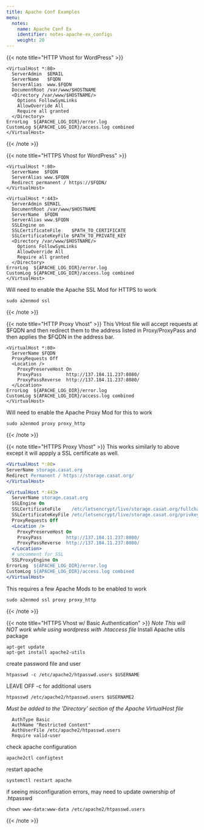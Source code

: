 ```yaml
---
title: Apache Conf Examples
menu:
  notes:
    name: Apache Conf Ex
    identifier: notes-apache-ex_configs
    weight: 20
---
```


{{< note title="HTTP Vhost for WordPress" >}}
```
<VirtualHost *:80>
  ServerAdmin  $EMAIL
  ServerName   $FQDN
  ServerAlias  www.$FQDN
  DocumentRoot /var/www/$HOSTNAME
  <Directory /var/www/$HOSTNAME/>
    Options FollowSymLinks
    AllowOverride All
    Require all granted
  </Directory>
ErrorLog  ${APACHE_LOG_DIR}/error.log
CustomLog ${APACHE_LOG_DIR}/access.log combined
</VirtualHost>
```
{{< /note >}}


{{< note title="HTTPS Vhost for WordPress" >}}
```
<VirtualHost *:80>
  ServerName  $FQDN
  ServerAlias www.$FQDN
  Redirect permanent / https://$FQDN/
</VirtualHost>

<VirtualHost *:443>
  ServerAdmin $EMAIL
  DocumentRoot /var/www/$HOSTNAME
  ServerName  $FQDN
  ServerAlias www.$FQDN
  SSLEngine on
  SSLCertificateFile    $PATH_TO_CERTIFICATE
  SSLCertificateKeyFile $PATH_TO_PRIVATE_KEY
  <Directory /var/www/$HOSTNAME/>
    Options FollowSymLinks
    AllowOverride All
    Require all granted
  </Directory>
ErrorLog  ${APACHE_LOG_DIR}/error.log
CustomLog ${APACHE_LOG_DIR}/access.log combined
</VirtualHost>
```
Will need to enable the Apache SSL Mod for HTTPS to work
```
sudo a2enmod ssl
```
{{< /note >}}


{{< note title="HTTP Proxy Vhost" >}}
This VHost file will accept requests at $FQDN and then redirect them to the address listed in Proxy/ProxyPass and then applies the $FQDN in the address bar.
```
<VirtualHost *:80>
  ServerName $FQDN
  ProxyRequests Off
  <Location />
    ProxyPreserveHost On
    ProxyPass         http://137.184.11.237:8080/
    ProxyPassReverse  http://137.184.11.237:8080/
  </Location>
ErrorLog  ${APACHE_LOG_DIR}/error.log
CustomLog ${APACHE_LOG_DIR}/access.log combined
</VirtualHost>
```
Will need to enable the Apache Proxy Mod for this to work
```
sudo a2enmod proxy proxy_http
```
{{< /note >}}


{{< note title="HTTPS Proxy Vhost" >}}
This works similarly to above except it will appply a SSL certificate as well.
```Apache
<VirtualHost *:80>
ServerName storage.casat.org
Redirect Permanent / https://storage.casat.org/
</VirtualHost>

<VirtualHost *:443>
  ServerName storage.casat.org
  SSLEngine On
  SSLCertificateFile    /etc/letsencrypt/live/storage.casat.org/fullchain.pem
  SSLCertificateKeyFile /etc/letsencrypt/live/storage.casat.org/privkey.pem
  ProxyRequests Off
  <Location />
    ProxyPreserveHost On
    ProxyPass         http://137.184.11.237:8080/
    ProxyPassReverse  http://137.184.11.237:8080/
  </Location>
  # uncomment for SSL
  SSLProxyEngine On  
ErrorLog  ${APACHE_LOG_DIR}/error.log
CustomLog ${APACHE_LOG_DIR}/access.log combined
</VirtualHost>
```
This requires a few Apache Mods to be enabled to work
```
sudo a2enmod ssl proxy proxy_http
```
{{< /note >}}


{{< note title="HTTPS Vhost w/ Basic Authentication" >}}
*Note This will NOT work while using wordpress with .htaccess file*
Install Apache utils package
```
apt-get update
apt-get install apache2-utils
```
create password file and user
```
htpasswd -c /etc/apache2/htpasswd.users $USERNAME
```
LEAVE OFF -c for additional users
```
htpasswd /etc/apache2/htpasswd.users $USERNAME2
```
*Must be added to the 'Directory' section of the Apache VirtualHost file*
```
  AuthType Basic
  AuthName "Restricted Content"
  AuthUserFile /etc/apache2/htpasswd.users
  Require valid-user
```
check apache configuration
```
apache2ctl configtest
```
restart apache
```
systemctl restart apache
```
if seeing misconfiguration errors, may need to update ownership of .htpasswd
```
chown www-data:www-data /etc/apache2/htpasswd.users
```
{{< /note >}}
